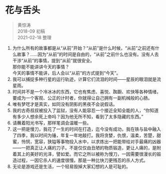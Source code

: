 # 花与舌头
> 黄惊涛  
> 2018-09 初稿  
> 2021-02-18 整理

1. 为什么所有的故事都是从“从前”开始？“从前”是什么时候，“从前”之前还有什么故事？......因为“从前”的时间是自由的，“从前”之前什么也没有。没有人去干涉“从前”的事情，提到“从前”就很安全。  
   那你能不能讲讲今天的事情？  
   今天的事情不能讲，后人会以“从前”的方式提到“今天”。
2. 我可以捕捉多种行星的运行轨迹，计算它们流泪的时间——星辰的眼泪就是流星雨。
3. 时间并不是一个冷冰冰的东西，它也有焦虑、喜悦、踟蹰、欢快等各种情绪，要成为一个客观、公正的计时者，你就得让自己拥有一副机械般的心肠。
4. 唯有梦呓才是真实，如同没有阴影的黑夜不会说假话。
5. 我的古奇叔叔被投入了监狱，没有人能容忍一个接近全知全能的人，“你知道有多少人想余死上帝吗？因为他无所不知，看到了太多隐藏的东西。”
6. 请蘸着阳光书写，那样笔调会温暖一些。
7. 这一把是慢刀，我花了一生的时间在打造，迄今没有成功，我在铁与盐中融入了四季，我以时间为锤，年复一年地敲打。我将贪婪，仇恨，温柔，苦楚，甜蜜，怜悯，宽容，狭隘等事物投入水中，以求炼出一把能带给对手最痛的凶器——一把真正让人痛的刀子。不是仅仅由丑陋的物质锻造，更让人痛的，是附着其上的美好的光泽，譬如爱。而它之所以被称为慢刀，一因需要很漫长的锻造过程，一因它杀人的速度很慢。那是一种比快刀更残忍的杀人方式。
8. 无论是游戏还是生活，一个轻易毁掉大家幻想的人是可耻的。
